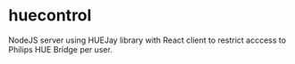 # huecontrol
NodeJS server using HUEJay library with React client to restrict acccess to Philips HUE Bridge per user.
